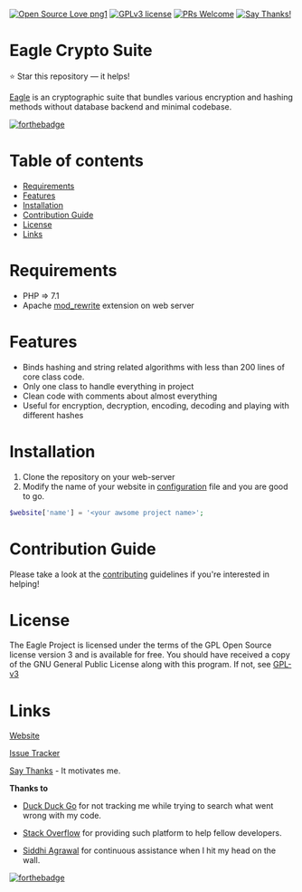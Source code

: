 [![Open Source Love png1](https://badges.frapsoft.com/os/v1/open-source.png?v=103)](https://github.com/ellerbrock/open-source-badges/)
[![GPLv3 license](https://img.shields.io/badge/License-GPLv3-blue.svg)](http://perso.crans.org/besson/LICENSE.html)
[![PRs Welcome](https://img.shields.io/badge/PRs-welcome-brightgreen.svg?style=flat-square)](http://makeapullrequest.com)
[![Say Thanks!](https://img.shields.io/badge/Say%20Thanks-!-1EAEDB.svg)](https://saythanks.io/to/daksh7011)

# Eagle Crypto Suite

:star: Star this repository — it helps!

[Eagle](https://daksh7011.com/eagle) is an cryptographic suite  that bundles various encryption and hashing methods 
without database backend and minimal codebase.

[![forthebadge](https://forthebadge.com/images/badges/check-it-out.svg)](https://daksh7011.com/eagle)

# Table of contents
* [Requirements](#requirements)
* [Features](#features)
* [Installation](#installation)
* [Contribution Guide](#contribution-guide)
* [License](#license)
* [Links](#links)

# Requirements
* PHP => 7.1
* Apache [mod_rewrite](https://httpd.apache.org/docs/current/mod/mod_rewrite.html) extension on web server

# Features
* Binds hashing and string related algorithms with less than 200 lines of core class code.
* Only one class to handle everything in project
* Clean code with comments about almost everything
* Useful for encryption, decryption, encoding, decoding and playing with different hashes

# Installation
1. Clone the repository on your web-server 
2. Modify the name of your website in [configuration](/includes/config.php) file and you are good to go. 
``` php
$website['name'] = '<your awsome project name>';
```


# Contribution Guide
Please take a look at the [contributing](CONTRIBUTING.md) guidelines if you're interested in helping!

# License
The Eagle Project is licensed under the terms of the GPL Open Source license version 3 and is available for free.
You should have received a copy of the GNU General Public License along with this program. 
If not, see [GPL-v3](https://www.gnu.org/licenses/gpl-3.0.html)

# Links
[Website](https://gitlab.com/daksh7011/eagle)

[Issue Tracker](https://gitlab.com/daksh7011/eagle/issues)

[Say Thanks](https://saythanks.io/to/daksh7011) - It motivates me.

**Thanks to**
 
* [Duck Duck Go](https://duckduckgo.com/) for not tracking me while trying to search what went wrong with my code.

* [Stack Overflow](https://stackoverflow.com/) for providing such platform to help fellow developers.

* [Siddhi Agrawal](https://gitlab.com/echo-siddhi) for continuous assistance when I hit my head on the wall.

[![forthebadge](https://forthebadge.com/images/badges/powered-by-oxygen.svg)](https://en.wikipedia.org/wiki/Oxygen)